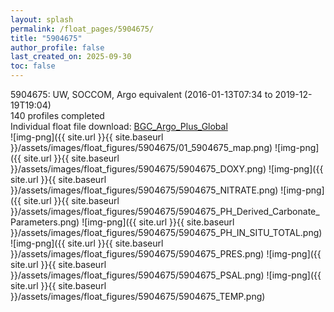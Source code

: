 ```yaml
---
layout: splash
permalink: /float_pages/5904675/
title: "5904675"
author_profile: false
last_created_on: 2025-09-30
toc: false
---
```

 
5904675: UW, SOCCOM, Argo equivalent (2016-01-13T07:34 to 2019-12-19T19:04)\
140 profiles completed\
Individual float file download: [BGC_Argo_Plus_Global](https://ftp.soest.hawaii.edu/bgc_argo_plus/Individual_Floats/outliers_removed/5904675_Sprof_processed.nc)\
![img-png]({{ site.url }}{{ site.baseurl }}/assets/images/float_figures/5904675/01_5904675_map.png)
![img-png]({{ site.url }}{{ site.baseurl }}/assets/images/float_figures/5904675/5904675_DOXY.png)
![img-png]({{ site.url }}{{ site.baseurl }}/assets/images/float_figures/5904675/5904675_NITRATE.png)
![img-png]({{ site.url }}{{ site.baseurl }}/assets/images/float_figures/5904675/5904675_PH_Derived_Carbonate_Parameters.png)
![img-png]({{ site.url }}{{ site.baseurl }}/assets/images/float_figures/5904675/5904675_PH_IN_SITU_TOTAL.png)
![img-png]({{ site.url }}{{ site.baseurl }}/assets/images/float_figures/5904675/5904675_PRES.png)
![img-png]({{ site.url }}{{ site.baseurl }}/assets/images/float_figures/5904675/5904675_PSAL.png)
![img-png]({{ site.url }}{{ site.baseurl }}/assets/images/float_figures/5904675/5904675_TEMP.png)
